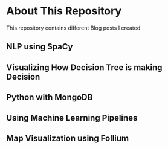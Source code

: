 # About This Repository
This repository contains different Blog posts I created
## NLP using SpaCy
## Visualizing How Decision Tree is making Decision
## Python with MongoDB
## Using Machine Learning Pipelines
## Map Visualization using Follium
